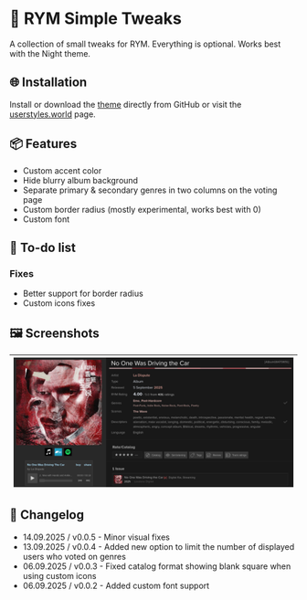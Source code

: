 # 🎨 RYM Simple Tweaks
A collection of small tweaks for RYM. Everything is optional.
Works best with the Night theme.

## 🌐 Installation
Install or download the [theme](https://github.com/924e50c0/RYMSimpleTweaks/raw/refs/heads/main/rym-simple-tweaks.user.css) directly from GitHub or visit the [userstyles.world](https://userstyles.world/style/24059) page.

## 📦 Features
- Custom accent color
- Hide blurry album background
- Separate primary & secondary genres in two columns on the voting page
- Custom border radius (mostly experimental, works best with 0)
- Custom font

## 🧪 To-do list
### Fixes
- Better support for border radius
- Custom icons fixes

## 🖼️ Screenshots
| ![preview](/previews/preview.png)                       |
| ------------------------------------------------------- |

## 📃 Changelog
- 14.09.2025 / v0.0.5 - Minor visual fixes
- 13.09.2025 / v0.0.4 - Added new option to limit the number of displayed users who voted on genres
- 06.09.2025 / v0.0.3 - Fixed catalog format showing blank square when using custom icons
- 06.09.2025 / v0.0.2 - Added custom font support
